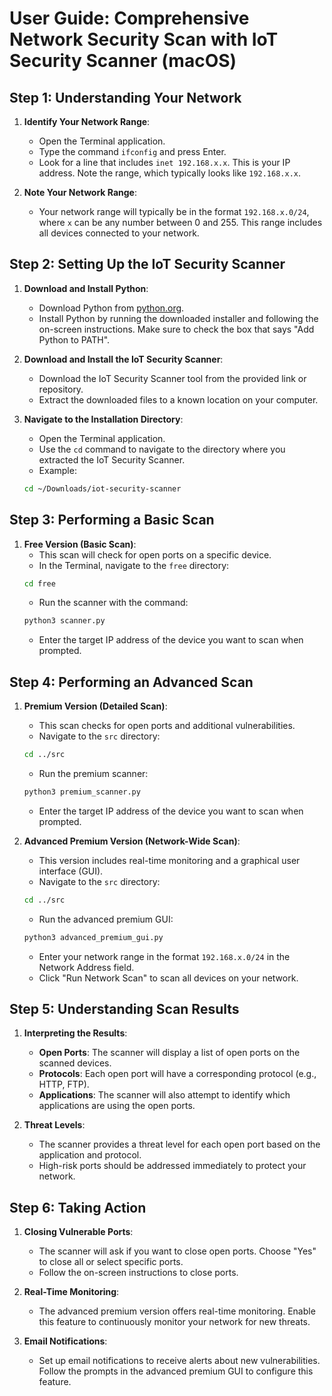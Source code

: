 # User Guide: Comprehensive Network Security Scan with IoT Security Scanner (macOS)

## Step 1: Understanding Your Network

1. **Identify Your Network Range**:
    - Open the Terminal application.
    - Type the command `ifconfig` and press Enter.
    - Look for a line that includes `inet 192.168.x.x`. This is your IP address. Note the range, which typically looks like `192.168.x.x`.

2. **Note Your Network Range**:
    - Your network range will typically be in the format `192.168.x.0/24`, where `x` can be any number between 0 and 255. This range includes all devices connected to your network.

## Step 2: Setting Up the IoT Security Scanner

1. **Download and Install Python**:
    - Download Python from [python.org](https://www.python.org/downloads/).
    - Install Python by running the downloaded installer and following the on-screen instructions. Make sure to check the box that says "Add Python to PATH".

2. **Download and Install the IoT Security Scanner**:
    - Download the IoT Security Scanner tool from the provided link or repository.
    - Extract the downloaded files to a known location on your computer.

3. **Navigate to the Installation Directory**:
    - Open the Terminal application.
    - Use the `cd` command to navigate to the directory where you extracted the IoT Security Scanner.
    - Example:
    ```bash
    cd ~/Downloads/iot-security-scanner
    ```

## Step 3: Performing a Basic Scan

1. **Free Version (Basic Scan)**:
    - This scan will check for open ports on a specific device.
    - In the Terminal, navigate to the `free` directory:
    ```bash
    cd free
    ```
    - Run the scanner with the command:
    ```bash
    python3 scanner.py
    ```
    - Enter the target IP address of the device you want to scan when prompted.

## Step 4: Performing an Advanced Scan

1. **Premium Version (Detailed Scan)**:
    - This scan checks for open ports and additional vulnerabilities.
    - Navigate to the `src` directory:
    ```bash
    cd ../src
    ```
    - Run the premium scanner:
    ```bash
    python3 premium_scanner.py
    ```
    - Enter the target IP address of the device you want to scan when prompted.

2. **Advanced Premium Version (Network-Wide Scan)**:
    - This version includes real-time monitoring and a graphical user interface (GUI).
    - Navigate to the `src` directory:
    ```bash
    cd ../src
    ```
    - Run the advanced premium GUI:
    ```bash
    python3 advanced_premium_gui.py
    ```
    - Enter your network range in the format `192.168.x.0/24` in the Network Address field.
    - Click "Run Network Scan" to scan all devices on your network.

## Step 5: Understanding Scan Results

1. **Interpreting the Results**:
    - **Open Ports**: The scanner will display a list of open ports on the scanned devices.
    - **Protocols**: Each open port will have a corresponding protocol (e.g., HTTP, FTP).
    - **Applications**: The scanner will also attempt to identify which applications are using the open ports.

2. **Threat Levels**:
    - The scanner provides a threat level for each open port based on the application and protocol.
    - High-risk ports should be addressed immediately to protect your network.

## Step 6: Taking Action

1. **Closing Vulnerable Ports**:
    - The scanner will ask if you want to close open ports. Choose "Yes" to close all or select specific ports.
    - Follow the on-screen instructions to close ports.

2. **Real-Time Monitoring**:
    - The advanced premium version offers real-time monitoring. Enable this feature to continuously monitor your network for new threats.

3. **Email Notifications**:
    - Set up email notifications to receive alerts about new vulnerabilities. Follow the prompts in the advanced premium GUI to configure this feature.

